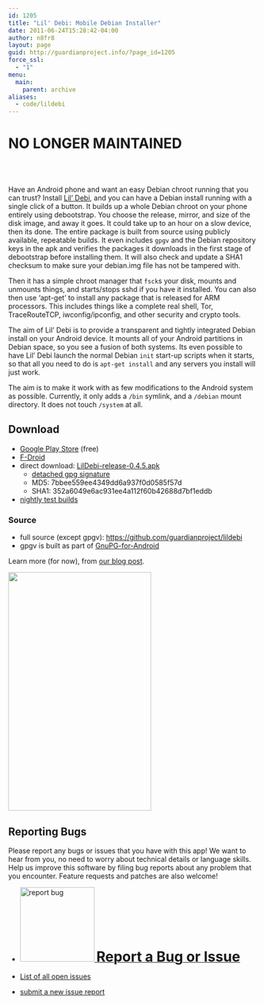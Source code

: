 ```yaml
---
id: 1205
title: "Lil' Debi: Mobile Debian Installer"
date: 2011-06-24T15:28:42-04:00
author: n8fr8
layout: page
guid: http://guardianproject.info/?page_id=1205
force_ssl:
  - "1"
menu:
  main:
    parent: archive
aliases:
  - code/lildebi
---
```


# NO LONGER MAINTAINED
<br/><br/>

Have an Android phone and want an easy Debian chroot running that you can trust? Install [Lil’ Debi](https://github.com/guardianproject/lildebi), and you can have a Debian install running with a single click of a button. It builds up a whole Debian chroot on your phone entirely using debootstrap. You choose the release, mirror, and size of the disk image, and away it goes. It could take up to an hour on a slow device, then its done. The entire package is built from source using publicly available, repeatable builds. It even includes `gpgv` and the Debian repository keys in the apk and verifies the packages it downloads in the first stage of debootstrap before installing them. It will also check and update a SHA1 checksum to make sure your debian.img file has not be tampered with.

Then it has a simple chroot manager that `fsck`s your disk, mounts and unmounts things, and starts/stops sshd if you have it installed. You can also then use ‘apt-get’ to install any package that is released for ARM processors. This includes things like a complete real shell, Tor, TraceRouteTCP, iwconfig/ipconfig, and other security and crypto tools.

The aim of Lil&#8217; Debi is to provide a transparent and tightly integrated Debian install on your Android device. It mounts all of your Android partitions in Debian space, so you see a fusion of both systems. Its even possible to have Lil&#8217; Debi launch the normal Debian `init` start-up scripts when it starts, so that all you need to do is `apt-get install` and any servers you install will just work.

The aim is to make it work with as few modifications to the Android system as possible. Currently, it only adds a `/bin` symlink, and a `/debian` mount directory. It does not touch `/system` at all.

## Download

  * <a href="https://play.google.com/store/apps/details?id=info.guardianproject.lildebi" target="_blank">Google Play Store</a> (free)
  * <a href="https://f-droid.org/repository/browse/?fdfilter=lildebi&#038;fdid=info.guardianproject.lildebi" target="_blank">F-Droid</a>
  * direct download: [LilDebi-release-0.4.5.apk](https://guardianproject.info/releases/LilDebi-release-0.4.5.apk) 
      * [detached gpg signature](https://guardianproject.info/releases/LilDebi-release-0.4.5.apk.asc)
      * MD5: 7bbee559ee4349dd6a937f0d0585f57d
      * SHA1: 352a6049e6ac931ee4a112f60b42688d7bf1eddb
  * [nightly test builds](https://guardianproject.info/builds/LilDebi/ "nightly test builds")

### Source

  * full source (except gpgv): <a href="https://github.com/guardianproject/lildebi" target="_blank">https://github.com/guardianproject/lildebi</a>
  * gpgv is built as part of <a href="https://github.com/guardianproject/gnupg-for-android" title="GnuPG-for Android source repo" target="_blank">GnuPG-for-Android</a>

Learn more (for now), from [our blog post](https://guardianproject.info/2011/06/18/easy-installer-for-debian-on-android/).

<img class="alignnone" src="https://guardianproject.info/wp-content/uploads/2011/06/LilDebiInstalling.png" alt="" width="288" height="480" /> 

## Reporting Bugs

Please report any bugs or issues that you have with this app! We want to hear from you, no need to worry about technical details or language skills. Help us improve this software by filing bug reports about any problem that you encounter. Feature requests and patches are also welcome!

  * [<img src="https://guardianproject.info/wp-content/uploads/2011/02/reportbug-150x150.jpg" alt="report bug" width="150" height="150" class="size-thumbnail wp-image-12362" srcset="https://guardianproject.info/wp-content/uploads/2011/02/reportbug-150x150.jpg 150w, https://guardianproject.info/wp-content/uploads/2011/02/reportbug-100x100.jpg 100w, https://guardianproject.info/wp-content/uploads/2011/02/reportbug-200x200.jpg 200w, https://guardianproject.info/wp-content/uploads/2011/02/reportbug.jpg 225w" sizes="(max-width: 150px) 100vw, 150px" /> <strong style="font-size: 200%">Report a Bug or Issue</strong>](https://github.com/guardianproject/lildebi/issues/new)

  * <a href="https://github.com/guardianproject/lildebi/issues" title="Issue Tracker" target="_blank">List of all open issues</a>
  * <a href="https://github.com/guardianproject/lildebi/issues/new" title="New Issue Tracker" target="_blank">submit a new issue report</a>